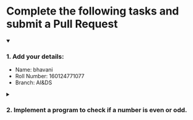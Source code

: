 # Complete the following tasks and submit a Pull Request
<details open>
<summary><h3>1. Add your details: </h3></summary>
<ul>
  <li> Name: bhavani
  <li> Roll Number: 160124771077
  <li> Branch: AI&DS
</ul>
</details>
<details>
<summary><h3> 2. Implement a program to check if a number is even or odd. </h3></summary>
<ul>
  <li> Create a new file in the repository and add your code. </li>
  <li> Use any programming language of your choice. </li>
</ul>
</details>
